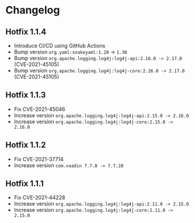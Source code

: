 # Changelog

## Hotfix 1.1.4

* Introduce CI/CD using GitHub Actions
* Bump version `org.yaml:snakeyaml:1.20` -> `1.30`
* Bump version `org.apache.logging.log4j:log4j-api:2.16.0 -> 2.17.0` (CVE-2021-45105)
* Bump version `org.apache.logging.log4j:log4j-core:2.16.0 -> 2.17.0` (CVE-2021-45105)


## Hotfix 1.1.3

* Fix CVE-2021-45046
* Increase version `org.apache.logging.log4j:log4j-api:2.15.0 -> 2.16.0`
* Increase version `org.apache.logging.log4j:log4j-core:2.15.0 -> 2.16.0`

## Hotfix 1.1.2

* Fix CVE-2021-37714
* Increase version `com.vaadin 7.7.8 -> 7.7.28`

## Hotfix 1.1.1

* Fix  CVE-2021-44228
* Increase version `org.apache.logging.log4j:log4j-api:2.11.0 -> 2.15.0`
* Increase version `org.apache.logging.log4j:log4j-core:2.11.0 -> 2.15.0`